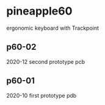 # pineapple60
ergonomic keyboard with Trackpoint

## p60-02
2020-12 second prototype pcb

## p60-01
2020-10 first prototype pdb

